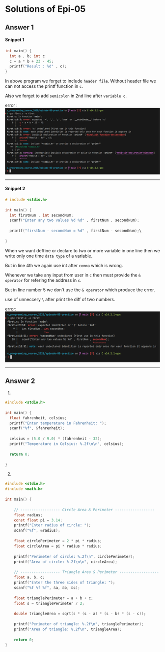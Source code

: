 # Solutions of Epi-05

## Answer 1

####  Snippet 1
```c
int main() {
  int a , b; int c
  c = a * b + 23 - 45;
  printf("Result : %d" , c);
}
```
In above program we forget to include `header file`. Without header file we can not access the printf function in `c`.

Also we forget to add `semicolon` in 2nd line after `variable c`.

error : 
![alt text](image-1.png)


---

#### Snippet 2

```c
# include <stdio.h>

int main() {
  int firstNum , int secondNum;
  scanf("Enter any two values %d %d" , firstNum , secondNum);

  printf("firstNum - secondNum = %d" , firstNum - secondNum);\

}
```
When we want deffine or declare to two or more variable in one line then we write only one time `data type` of a variable.

But in line 4th we again use int after `comma` which is wrong.

Whenever we take any input from user in `c` then must provide the `& operator` for refering the address in `c`. 

But in line number 5 we don't use the `& operator` which produce the error.

use of unneccery  `\` after print the diff of two numbers.

error:
![alt text](image-2.png)


---

## Answer 2

1.
```c
#include <stdio.h>

int main() {
  float fahrenheit, celsius;
  printf("Enter temperature in Fahrenheit: ");
  scanf("%f", &fahrenheit);

  celsius = (5.0 / 9.0) * (fahrenheit - 32);
  printf("Temperature in Celsius: %.2f\n\n", celsius);

  return 0;

}

```

2. 
```c
#include <stdio.h>
#include <math.h>

int main() {

    // ------------------ Circle Area & Perimeter ------------------
    float radius;
    const float pi = 3.14;
    printf("Enter radius of circle: ");
    scanf("%f", &radius);

    float circlePerimeter = 2 * pi * radius;
    float circleArea = pi * radius * radius;

    printf("Perimeter of circle: %.2f\n", circlePerimeter);
    printf("Area of circle: %.2f\n\n", circleArea);

    // ------------------ Triangle Area & Perimeter ------------------
    float a, b, c;
    printf("Enter the three sides of triangle: ");
    scanf("%f %f %f", &a, &b, &c);

    float trianglePerimeter = a + b + c;
    float s = trianglePerimeter / 2;

    double triangleArea = sqrt(s * (s - a) * (s - b) * (s - c));

    printf("Perimeter of triangle: %.2f\n", trianglePerimeter);
    printf("Area of triangle: %.2f\n", triangleArea);

    return 0;
}


```
